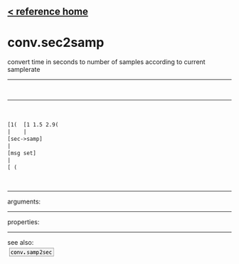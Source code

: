 [< reference home](ceammc_lib.html)
---

# conv.sec2samp


convert time in seconds to number of samples according to current
            samplerate

---

<br>


---


```


[1(  [1 1.5 2.9(
|    |
[sec->samp]
|
[msg set]
|
[ (

            
```

---
arguments:


---
properties:


---
see also:<br>
[![conv.samp2sec](img/object_conv.samp2sec.png)](conv.samp2sec.html)
